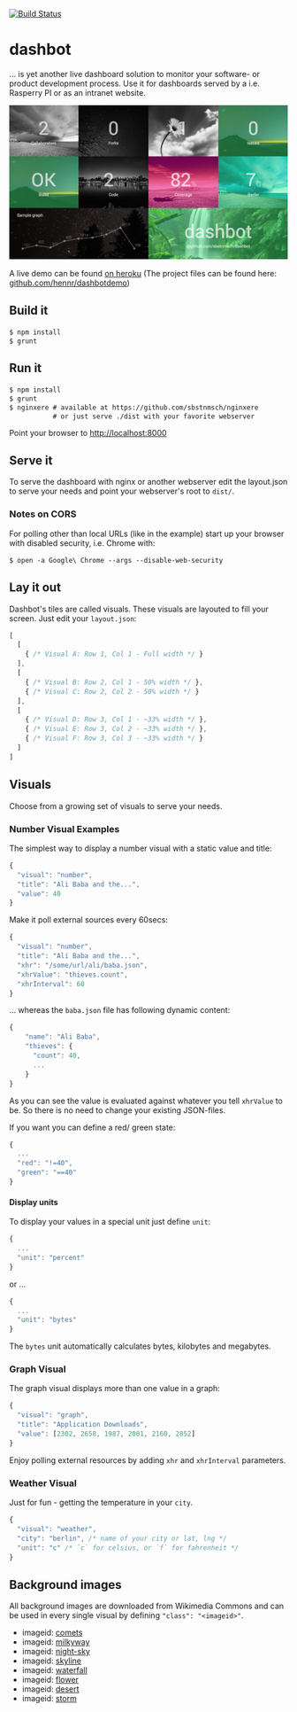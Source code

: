 [![Build Status](https://travis-ci.org/sbstnmsch/dashbot.svg?branch=master)](https://travis-ci.org/sbstnmsch/dashbot)

# dashbot

... is yet another live dashboard solution to monitor your software- or
product development process. Use it for dashboards served by a i.e.
Rasperry PI or as an intranet website.

![](app/examples/screenshot.png "Looks like")

A live demo can be found [on heroku](https://dashbotdemo.herokuapp.com/) (The project files can be found here:  [github.com/hennr/dashbotdemo](https://github.com/hennr/dashbotdemo))

## Build it

```shell
$ npm install
$ grunt
```

## Run it

```shell
$ npm install
$ grunt
$ nginxere # available at https://github.com/sbstnmsch/nginxere
           # or just serve ./dist with your favorite webserver
```

Point your browser to [http://localhost:8000](http://localhost:8000)

## Serve it
To serve the dashboard with nginx or another webserver edit the layout.json to
serve your needs and point your webserver's root to `dist/`.

### Notes on CORS
For polling other than local URLs (like in the example) start up your browser
with disabled security, i.e. Chrome with:

```shell
$ open -a Google\ Chrome --args --disable-web-security
```

## Lay it out
Dashbot's tiles are called visuals. These visuals are layouted to fill your
screen. Just edit your `layout.json`:

```javascript
[
  [
    { /* Visual A: Row 1, Col 1 - Full width */ }
  ],
  [
    { /* Visual B: Row 2, Col 1 - 50% width */ },
    { /* Visual C: Row 2, Col 2 - 50% width */ }
  ],
  [
    { /* Visual D: Row 3, Col 1 - ~33% width */ },
    { /* Visual E: Row 3, Col 2 - ~33% width */ },
    { /* Visual F: Row 3, Col 3 - ~33% width */ }
  ]
]
```

## Visuals
Choose from a growing set of visuals to serve your needs.

### Number Visual Examples
The simplest way to display a number visual with a static value and title:

```javascript
{
  "visual": "number",
  "title": "Ali Baba and the...",
  "value": 40
}
```

Make it poll external sources every 60secs:

```javascript
{
  "visual": "number",
  "title": "Ali Baba and the...",
  "xhr": "/some/url/ali/baba.json",
  "xhrValue": "thieves.count",
  "xhrInterval": 60
}
```

... whereas the `baba.json` file has following dynamic content:

```javascript
{
    "name": "Ali Baba",
    "thieves": {
      "count": 40,
      ...
    }
}
```

As you can see the value is evaluated against whatever you tell `xhrValue`
to be. So there is no need to change your existing JSON-files.

If you want you can define a red/ green state:

```javascript
{
  ...
  "red": "!=40",
  "green": "==40"
}
```

#### Display units
To display your values in a special unit just define `unit`:

```javascript
{
  ...
  "unit": "percent"
}
```

or ...

```javascript
{
  ...
  "unit": "bytes"
}
```

The `bytes` unit automatically calculates bytes, kilobytes and megabytes.


### Graph Visual
The graph visual displays more than one value in a graph:

```javascript
{
  "visual": "graph",
  "title": "Application Downloads",
  "value": [2302, 2658, 1987, 2001, 2160, 2852]
}
```

Enjoy polling external resources by adding `xhr` and `xhrInterval`
parameters.

### Weather Visual
Just for fun - getting the temperature in your `city`.

```javascript
{
  "visual": "weather",
  "city": "berlin", /* name of your city or lat, lng */
  "unit": "c" /* `c` for celsius, or `f` for fahrenheit */
}
```

## Background images
All background images are downloaded from Wikimedia Commons and can be used in
every single visual by defining `"class": "<imageid>"`.

- imageid: [comets](http://upload.wikimedia.org/wikipedia/commons/a/a2/Comets_and_Shooting_Stars_Dance_Over_Paranal_%28wallpaper%29.jpg)
- imageid: [milkyway](http://upload.wikimedia.org/wikipedia/commons/1/1e/Forest-night-sky-spruce-trees-stars_-_West_Virginia_-_ForestWander.jpg)
- imageid: [night-sky](http://upload.wikimedia.org/wikipedia/commons/5/5e/Bright_Stars_of_Milky_Way_on_the_Dark_blue_Sky_of_Astronomy.jpg)
- imageid: [skyline](http://upload.wikimedia.org/wikipedia/commons/2/21/The_New_York_City_skyline_just_before_sunrise_December_17,_2011.jpg)
- imageid: [waterfall](http://upload.wikimedia.org/wikipedia/commons/3/36/Hopetoun_falls.jpg)
- imageid: [flower](http://upload.wikimedia.org/wikipedia/commons/0/03/%28www.mrlupen.com%29_nature_0091.jpg)
- imageid: [desert](http://upload.wikimedia.org/wikipedia/commons/7/75/Mojave_Desert-2067.jpg)
- imageid: [storm](http://upload.wikimedia.org/wikipedia/commons/0/04/Storm_over_Miami_Beach.jpg)

